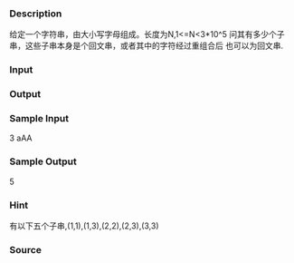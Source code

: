 
### Description
给定一个字符串，由大小写字母组成。长度为N,1<=N<3*10^5
问其有多少个子串，这些子串本身是个回文串，或者其中的字符经过重组合后
也可以为回文串.

### Input

### Output

### Sample Input
3
aAA
### Sample Output
5
### Hint
有以下五个子串,(1,1),(1,3),(2,2),(2,3),(3,3)
### Source
